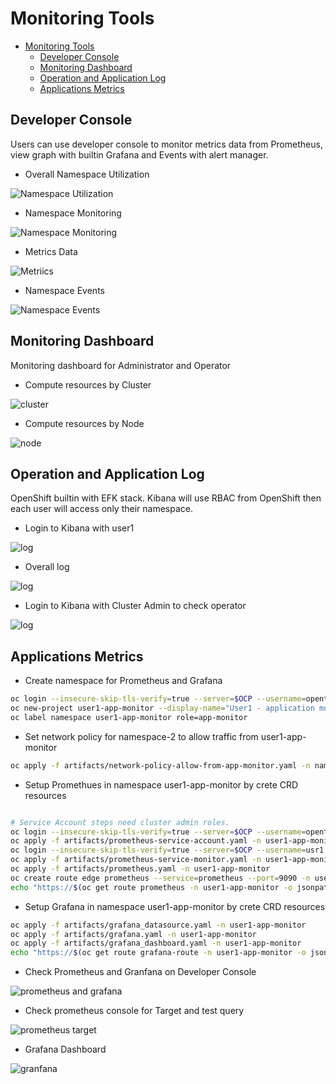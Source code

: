 # Monitoring Tools
<!-- TOC -->

- [Monitoring Tools](#monitoring-tools)
  - [Developer Console](#developer-console)
  - [Monitoring Dashboard](#monitoring-dashboard)
  - [Operation and Application Log](#operation-and-application-log)
  - [Applications Metrics](#applications-metrics)

<!-- /TOC -->

## Developer Console

Users can use developer console to monitor metrics data from Prometheus, view graph with builtin Grafana and Events with alert manager.

- Overall Namespace Utilization

![Namespace Utilization](images/developer-console-namespace-utilization.png)

- Namespace Monitoring

![Namespace Monitoring](images/developer-console-monitoring.png)

- Metrics Data

![Metriics](images/developer-console-metrics.png)

- Namespace Events

![Namespace Events](images/developer-console-events.png)

## Monitoring Dashboard

Monitoring dashboard for Administrator and Operator

- Compute resources by Cluster

![cluster](images/grafana-cluster.png)


- Compute resources by Node

![node](images/grafana-node.png)

## Operation and Application Log

OpenShift builtin with EFK stack. Kibana will use RBAC from OpenShift then each user will access only their namespace.

- Login to Kibana with user1

![log](images/kibana-rbac.png)

- Overall log

![log](images/kibana-elasticsearch-log.png)

- Login to Kibana with Cluster Admin to check operator

![log](images/kibana-operator.png)

## Applications Metrics
- Create namespace for Prometheus and Grafana
```bash
oc login --insecure-skip-tls-verify=true --server=$OCP --username=opentlc-mgr
oc new-project user1-app-monitor --display-name="User1 - application monitor"
oc label namespace user1-app-monitor role=app-monitor
```
- Set network policy for namespace-2 to allow traffic from user1-app-monitor
```bash
oc apply -f artifacts/network-policy-allow-from-app-monitor.yaml -n namespace-2
```
- Setup Promethues in namespace user1-app-monitor by crete CRD resources
```bash

# Service Account steps need cluster admin roles.
oc login --insecure-skip-tls-verify=true --server=$OCP --username=opentlc-mgr
oc apply -f artifacts/prometheus-service-account.yaml -n user1-app-monitor
oc login --insecure-skip-tls-verify=true --server=$OCP --username=usr1
oc apply -f artifacts/prometheus-service-monitor.yaml -n user1-app-monitor
oc apply -f artifacts/prometheus.yaml -n user1-app-monitor
oc create route edge prometheus --service=prometheus --port=9090 -n user1-app-monitor
echo "https://$(oc get route prometheus -n user1-app-monitor -o jsonpath='{.spec.host}')"
```
- Setup Grafana in namespace user1-app-monitor by crete CRD resources
```bash
oc apply -f artifacts/grafana_datasource.yaml -n user1-app-monitor
oc apply -f artifacts/grafana.yaml -n user1-app-monitor
oc apply -f artifacts/grafana_dashboard.yaml -n user1-app-monitor
echo "https://$(oc get route grafana-route -n user1-app-monitor -o jsonpath='{.spec.host}')"
```
- Check Prometheus and Granfana on Developer Console

![prometheus and grafana](images/prometheus-and-grafana-dev-console.png)

- Check prometheus console for Target and test query

![prometheus target](images/prometheus-target.png)

- Grafana Dashboard

![granfana](images/grafana.png)
